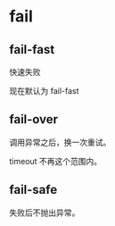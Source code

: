 # fail

## fail-fast

快速失败

现在默认为 fail-fast

## fail-over

调用异常之后，换一次重试。

timeout 不再这个范围内。

## fail-safe

失败后不抛出异常。





